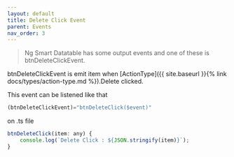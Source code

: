 ```yaml
---
layout: default
title: Delete Click Event
parent: Events
nav_order: 3
---
```


> Ng Smart Datatable has some output events and one of these is btnDeleteClickEvent.

btnDeleteClickEvent is emit item when [ActionType]({{ site.baseurl }}{% link docs/types/action-type.md %}).Delete clicked.

This event can be listened like that

```javascript
(btnDeleteClickEvent)="btnDeleteClick($event)"
```

on .ts file

```javascript
btnDeleteClick(item: any) {
    console.log(`Delete Click : ${JSON.stringify(item)}`);
}
```
